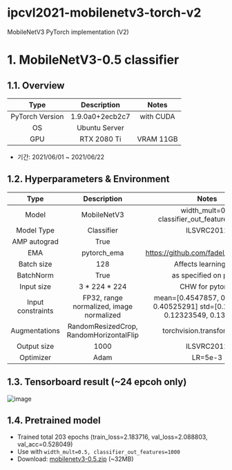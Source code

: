 # ipcvl2021-mobilenetv3-torch-v2
MobileNetV3 PyTorch implementation (V2)

# 1. MobileNetV3-0.5 classifier
## 1.1. Overview
|       Type      |   Description   |   Notes   |
|:---------------:|:---------------:|:---------:|
| PyTorch Version | 1.9.0a0+2ecb2c7 | with CUDA |
| OS              | Ubuntu Server   |           |
| GPU             | RTX 2080 Ti     | VRAM 11GB |
- 기간: 2021/06/01 ~ 2021/06/22

## 1.2. Hyperparameters & Environment
|        Type       |                Description               |                                      Notes                                      |
|:-----------------:|:----------------------------------------:|:-------------------------------------------------------------------------------:|
| Model             | MobileNetV3                              | width_mult=0.5, classifier_out_features=1000)                                   |
| Model Type        | Classifier                               | ILSVRC2012                                                                      |
| AMP autograd      | True                                     |                                                                                 |
| EMA               | pytorch_ema                              | https://github.com/fadel/pytorch_ema                                            |
| Batch size        | 128                                      | Affects learning rate                                                           |
| BatchNorm         | True                                     | as specified on paper                                                           |
| Input size        | 3 * 224 * 224                            | CHW for pytorch                                                                 |
| Input constraints | FP32, range normalized, image normalized | mean=[0.4547857, 0.4349471, 0.40525291] std=[0.12003352, 0.12323549, 0.1392444] |
| Augmentations     | RandomResizedCrop, RandomHorizontalFlip  | torchvision.transformations                                                     |
| Output size       | 1000                                     | ILSVRC2012                                                                      |
| Optimizer         | Adam                                     | LR=5e-3                                                                         |

## 1.3. Tensorboard result (~24 epcoh only)
![image](https://user-images.githubusercontent.com/5201073/123035256-04d75a00-d426-11eb-8c99-8e5edfa1fc83.png)

## 1.4. Pretrained model
- Trained total 203 epochs (train_loss=2.183716, val_loss=2.088803, val_acc=0.528049)
- Use with `width_mult=0.5, classifier_out_features=1000`
- Download: [mobilenetv3-0.5.zip](https://github.com/jungin500/ipcvl2021-mobilenetv3-torch-v2/releases/download/v1.0-mbv3-0.5/mobilenetv3-0.5.zip) (~32MB)